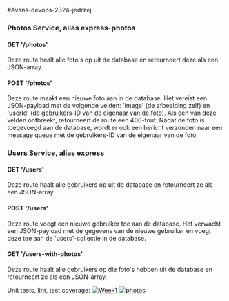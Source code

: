 #Avans-devops-2324-jedrzej

### Photos Service, alias express-photos

#### GET '/photos'

Deze route haalt alle foto's op uit de database en retourneert deze als een JSON-array.

#### POST '/photos'

Deze route maakt een nieuwe foto aan in de database. Het vereist een JSON-payload met de volgende velden: 'image' (de afbeelding zelf) en 'userId' (de gebruikers-ID van de eigenaar van de foto). Als een van deze velden ontbreekt, retourneert de route een 400-fout. Nadat de foto is toegevoegd aan de database, wordt er ook een bericht verzonden naar een message queue met de gebruikers-ID van de eigenaar van de foto.


### Users Service, alias express

#### GET '/users'

Deze route haalt alle gebruikers op uit de database en retourneert ze als een JSON-array.

#### POST '/users'

Deze route voegt een nieuwe gebruiker toe aan de database. Het verwacht een JSON-payload met de gegevens van de nieuwe gebruiker en voegt deze toe aan de 'users'-collectie in de database.

#### GET '/users-with-photos'

Deze route haalt alle gebruikers op die foto's hebben uit de database en retourneert ze als een JSON-array.

Unit tests, lint, test coverage: 
[![Week1](https://github.com/SpaceCadet5100/avans-devops-2324-jedrzej/actions/workflows/week1.js.yml/badge.svg?branch=main)](https://github.com/SpaceCadet5100/avans-devops-2324-jedrzej/actions/workflows/week1.js.yml)
[![photos](https://github.com/SpaceCadet5100/avans-devops-2324-jedrzej/actions/workflows/photos.js.yml/badge.svg?branch=main)](https://github.com/SpaceCadet5100/avans-devops-2324-jedrzej/actions/workflows/photos.js.yml) 
